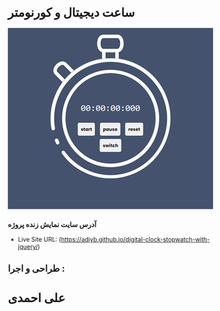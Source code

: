 # ساعت دیجیتال و کورنومتر

![](screenshot-1.png)



### آدرس سایت نمایش زنده پروژه
- Live Site URL: (https://adiyb.github.io/digital-clock-stopwatch-with-jquery/)


## طراحی و اجرا :
# علی احمدی
